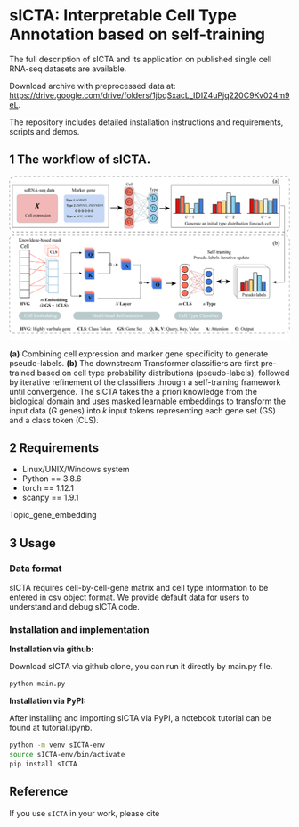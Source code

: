 # sICTA: Interpretable Cell Type Annotation based on self-training

The full description of sICTA and its application on published single cell RNA-seq datasets are available.

Download archive with preprocessed data at: https://drive.google.com/drive/folders/1jbqSxacL_IDIZ4uPjq220C9Kv024m9eL.

The repository includes detailed installation instructions and requirements, scripts and demos.


## 1 The workflow of sICTA.

![](https://github.com/nbnbhwyy/sICTA/blob/main/Flow.jpg)

**(a)** Combining cell expression and marker gene specificity to generate pseudo-labels. **(b)**  The downstream Transformer classifiers are first pre-trained based on cell type probability distributions (pseudo-labels), followed by iterative refinement of the classifiers through a self-training framework until convergence. The sICTA takes the a priori knowledge from the biological domain and uses masked learnable embeddings to transform the input data ($G$ genes) into $k$ input tokens representing each gene set (GS) and a class token (CLS).
## 2 Requirements

+ Linux/UNIX/Windows system
+ Python == 3.8.6
+ torch == 1.12.1
+ scanpy == 1.9.1

Topic_gene_embedding

## 3 Usage

### Data format

sICTA requires cell-by-cell-gene matrix and cell type information to be entered in csv object format.
We provide default data for users to understand and debug sICTA code.

### Installation and implementation

**Installation via github:**

Download sICTA via github clone, you can run it directly by main.py file.
```bash
python main.py
```

**Installation via PyPI:**

After installing and importing sICTA via PyPI, a notebook tutorial can be found at tutorial.ipynb.
```bash
python -m venv sICTA-env
source sICTA-env/bin/activate 
pip install sICTA
```

## Reference

If you use `sICTA` in your work, please cite
